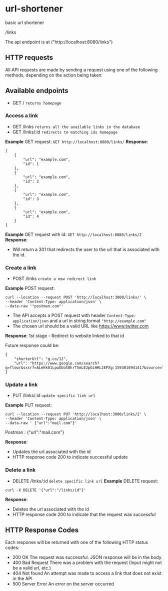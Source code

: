 # url-shortener

<!-- TODO  change camelcasing to camel_casing,
delete does not need body
fix the way words are placed, layout
http specifications are just for me
add parameters, maybe add a n optional parametete to use

 -->

basic url shortener

/links

The api endpoint is at ("http://localhost:8080/links")

## HTTP requests

All API requests are made by sending a request using one of the following methods, depending on the action being taken:

## Available endpoints

- GET /
  `returns homepage`

### Access a link

- GET /links
  `returns all the available links in the database`
- GET /links/:id
  `redirects to matching ids homepage`

**Example** GET request:
`GET http://localhost:8080/links/`
**Response**:

```
[
    {
        "url": "example.com",
        "id": 1
    },
    {
        "url": "example.com",
        "id": 2
    },
    {
        "url": "example.com",
        "id": 3
    },
    {
        "url": "example.com",
        "id": 4
    }
]
```

**Example** GET request with id:
`GET http://localhost:8080/links/2`
**Response**:

- Will return a 301 that redirects the user to the url that is associated with the id.

### Create a link

- POST /links
  `create a new redirect link`

**Example** POST request:

```
curl --location --request POST 'http://localhost:3000/links/' \
--header 'Content-Type: application/json' \
--data-raw '"postman.com"'

```

- The API accepts a POST request with header `Content-Type: application/json` and a url in string format `"http://example.com"`
- The chosen url should be a valid URL like https://www.twitter.com

**Response**:
1st stage - Redirect to website linked to that id

Future response could be:

```
{
    "shorterUrl": "g.co/12",
    "url": "https://www.google.com/search?q=flowr&sxsrf=ALeKk01LpwGUoS0hrT5mLE2pGiHHL2EPXg:1593010941417&source=lnms&tbm=isch&sa=X&ved=2ahUKEwiL7KSa3JrqAhWxuXEKHa_TAOUQ_AUoAXoECBUQAw&biw=1032&bih=1361#imgrc=n3TKvd2Q3p1XxM"
}
```

### Update a link

- PUT /links/:id
  `update specific link url`

**Example** PUT request:

```
curl --location --request PUT 'http://localhost:3000/links/2' \
--header 'Content-Type: application/json' \
--data-raw ' {"url":"mail.com"}'
```

Postman : {"url":"mail.com"}

**Response**:

- Updates the url associated with the id
- HTTP response code 200 to indicate successful update

### Delete a link

- DELETE /links/:id
  `delete specific link url`
  **Example** DELETE request:

```
curl -X DELETE '{"url":"/links/id"}'
```

**Response**:

- Deletes the url associated with the id
- HTTP response code 200 to indicate that the request was successful
<!-- TODO: add a code snippet here of a json file -->

## HTTP Response Codes

Each response will be returned with one of the following HTTP status codes:

- 200 OK The request was successful. JSON response will be in the body.
- 400 Bad Request There was a problem with the request (Input might not be a valid url, etc.)
- 404 Not found An attempt was made to access a link that does not exist in the API
- 500 Server Error An error on the server occurred
